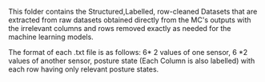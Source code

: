 This folder contains the Structured,Labelled, row-cleaned Datasets that are extracted from raw datasets obtained directly from the MC's outputs with the irrelevant columns and rows removed exactly as needed for the machine learning models.

The format of each .txt file is as follows:
    6* 2 values of one sensor, 6 *2 values of another sensor, posture state (Each Column is also labelled)
    with each row having only relevant posture states.

